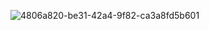 ![4806a820-be31-42a4-9f82-ca3a8fd5b601](https://github.com/user-attachments/assets/bf7b55f8-a256-49e8-be16-bdd8fda1c51a)

